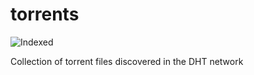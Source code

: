 torrents 
========
![Indexed](https://img.shields.io/badge/indexed-133596-blue)

Collection of torrent files discovered in the DHT network
